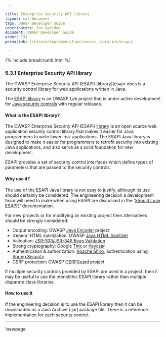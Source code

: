```yaml
---

title: Enterprise Security API library
layout: col-document
tags: OWASP Developer Guide
contributors: Jon Gadsden
document: OWASP Developer Guide
order: 731
permalink: /release/implementation/secure_libraries/esapi/

---
```


{% include breadcrumb.html %}

### 5.3.1 Enterprise Security API library

The OWASP Enterprise Security API (ESAPI) [library][esapi-docs is a security control library
for web applications written in Java.

The [ESAPI library][esapi-project] is an OWASP Lab project that is under active development
for [Java security controls][esapi-java] with regular releases.

#### What is the ESAPI library?

The OWASP Enterprise Security API (ESAPI) [library][esapi-docs] is an open source web application security control library
that makes it easier for Java programmers to write lower-risk applications.
The ESAPI Java library is designed to make it easier for programmers to retrofit security into existing Java applications,
and also serve as a solid foundation for new development.

ESAPI provides a set of security control interfaces which define
types of parameters that are passed to the security controls.

#### Why use it?

The use of the ESAPI Java library is not easy to justify, although its use should certainly be considered.
The engineering decision a development team will need to make when using ESAPI are discussed in the
'[Should I use ESAPI?][esapi-question]' documentation.

For new projects or for modifying an existing project then alternatives should be strongly considered:

* Output encoding: OWASP [Java Encoder][java-encoder] project
* General HTML sanitization: OWASP [Java HTML Sanitizer][java-sanitizer]
* Validation: [JSR-303/JSR-349 Bean Validation][bean]
* Strong cryptography: Google [Tink][google-tink] or [Keyczar][google-keyczar]
* Authentication & authorization: [Apache Shiro][shiro], authentication using [Spring Security][spring]
* CSRF protection: OWASP [CSRFGuard][csrfguard] project

If multiple security controls provided by ESAPI are used in a project,
then it may be useful to use the monolithic ESAPI library rather than multiple disparate class libraries.

#### How to use it

If the engineering decision is to use the ESAPI library then it can be downloaded as a Java Archive (.jar) package file.
There is a reference implementation for each security control.

----


[bean]: http://beanvalidation.org/
[csrfguard]: https://owasp.org/www-project-csrfguard
[esapi-docs]: https://www.javadoc.io/doc/org.owasp.esapi/esapi/latest/index.html
[esapi-java]: https://mvnrepository.com/artifact/org.owasp.esapi/esapi
[esapi-project]: https://owasp.org/www-project-enterprise-security-api/
[esapi-question]: https://owasp.org/www-project-enterprise-security-api/#div-shouldiuseesapi
[google-keyczar]: https://github.com/google/keyczar
[google-tink]: https://github.com/google/tink
[java-encoder]: https://owasp.org/www-project-java-encoder
[java-sanitizer]: https://owasp.org/www-project-java-html-sanitizer
[shiro]: https://shiro.apache.org/
[spring]: https://docs.spring.io/spring-security/reference/features/index.html

\newpage
